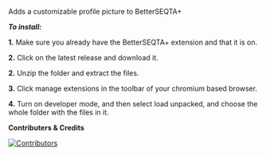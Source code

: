 Adds a customizable profile picture to BetterSEQTA+


*****To install:*****

**1.** Make sure you already have the BetterSEQTA+ extension and that it is on.

**2.** Click on the latest release and download it.

**2.** Unzip the folder and extract the files.

**3.** Click manage extensions in the toolbar of your chromium based browser.

**4.** Turn on developer mode, and then select load unpacked, and choose the whole folder with the files in it.


**Contributers & Credits**

[![Contributors](https://contrib.rocks/image?repo=jones8683/seqtaprofilepic&max=10)](https://github.com/jones8683/seqtaprofilepic/graphs/contributors)












